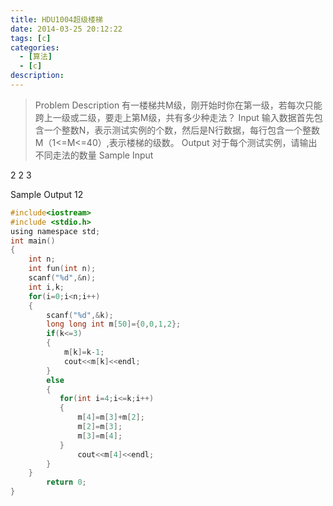 ```yaml
---
title: HDU1004超级楼梯
date: 2014-03-25 20:12:22
tags: [c]
categories:
  - [算法]
  - [c]
description:
---
```



>Problem Description
有一楼梯共M级，刚开始时你在第一级，若每次只能跨上一级或二级，要走上第M级，共有多少种走法？
Input
输入数据首先包含一个整数N，表示测试实例的个数，然后是N行数据，每行包含一个整数M（1<=M<=40）,表示楼梯的级数。
Output
对于每个测试实例，请输出不同走法的数量
Sample Input

2
2
3


Sample Output
12
 
```c
#include<iostream>
#include <stdio.h>
using namespace std;
int main()
{
    int n;
    int fun(int n);
    scanf("%d",&n);
    int i,k;
    for(i=0;i<n;i++)
    {
        scanf("%d",&k);
        long long int m[50]={0,0,1,2};
        if(k<=3)
        {
            m[k]=k-1;
            cout<<m[k]<<endl;
        }
        else
        {
           for(int i=4;i<=k;i++)
           {
               m[4]=m[3]+m[2];
               m[2]=m[3];
               m[3]=m[4];
           }
               cout<<m[4]<<endl;
        }
    }
        return 0;
}
```

